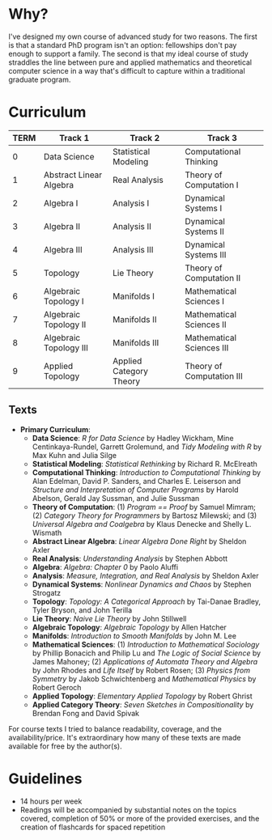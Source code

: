 
# Why?
I've designed my own course of advanced study for two reasons. The first is that a standard PhD program isn't an option: fellowships don't pay enough to support a family. The second is that my ideal course of study straddles the line between pure and applied mathematics and theoretical computer science in a way that's difficult to capture within a traditional graduate program.


# Curriculum

| TERM   | Track 1                 | Track 2                 | Track 3                   |
| ------ | ----------------------- | ----------------------- | ------------------------- |
| 0      | Data Science            | Statistical Modeling    | Computational Thinking    |
| 1      | Abstract Linear Algebra | Real Analysis           | Theory of Computation I   |
| 2      | Algebra I               | Analysis I              | Dynamical Systems I       |
| 3      | Algebra II              | Analysis II             | Dynamical Systems II      |
| 4      | Algebra III             | Analysis III            | Dynamical Systems III     |
| 5      | Topology                | Lie Theory              | Theory of Computation II  |
| 6      | Algebraic Topology I    | Manifolds I             | Mathematical Sciences I   |
| 7      | Algebraic Topology II   | Manifolds II            | Mathematical Sciences II  |
| 8      | Algebraic Topology III  | Manifolds III           | Mathematical Sciences III |
| 9      | Applied Topology        | Applied Category Theory | Theory of Computation III |


## Texts
- **Primary Curriculum**: 
	- **Data Science**: *R for Data Science* by Hadley Wickham, Mine Centinkaya-Rundel, Garrett Grolemund, and *Tidy Modeling with R* by Max Kuhn and Julia Silge
	- **Statistical Modeling**: *Statistical Rethinking* by Richard R. McElreath
	- **Computational Thinking**: *Introduction to Computational Thinking* by Alan Edelman, David P. Sanders, and Charles E. Leiserson and *Structure and Interpretation of Computer Programs* by Harold Abelson, Gerald Jay Sussman, and Julie Sussman
	- **Theory of Computation**: (1) *Program == Proof* by Samuel Mimram; (2) *Category Theory for Programmers* by Bartosz Milewski; and (3) *Universal Algebra and Coalgebra* by Klaus Denecke and Shelly L. Wismath
	- **Abstract Linear Algebra**: *Linear Algebra Done Right* by Sheldon Axler
	- **Real Analysis**: *Understanding Analysis* by Stephen Abbott
	- **Algebra**: *Algebra: Chapter 0* by Paolo Aluffi
	- **Analysis**: *Measure, Integration, and Real Analysis* by Sheldon Axler
	- **Dynamical Systems**: *Nonlinear Dynamics and Chaos* by Stephen Strogatz
	- **Topology**: *Topology: A Categorical Approach* by Tai-Danae Bradley, Tyler Bryson, and John Terilla
	- **Lie Theory**: *Naive Lie Theory* by John Stillwell
	- **Algebraic Topology**: *Algebraic Topology* by Allen Hatcher
	- **Manifolds**: *Introduction to Smooth Manifolds* by John M. Lee
	- **Mathematical Sciences**: (1) *Introduction to Mathematical Sociology* by Phillip Bonacich and Philip Lu and *The Logic of Social Science* by James Mahoney; (2) *Applications of Automata Theory and Algebra* by John Rhodes and *Life Itself* by Robert Rosen; (3) *Physics from Symmetry* by Jakob Schwichtenberg and *Mathematical Physics* by Robert Geroch
	- **Applied Topology**: *Elementary Applied Topology* by Robert Ghrist
	- **Applied Category Theory**: *Seven Sketches in Compositionality* by Brendan Fong and David Spivak


For course texts I tried to balance readability, coverage, and the availability/price. It's extraordinary how many of these texts are made available for free by the author(s).

# Guidelines
- 14 hours per week
- Readings will be accompanied by substantial notes on the topics covered, completion of 50% or more of the provided exercises, and the creation of flashcards for spaced repetition